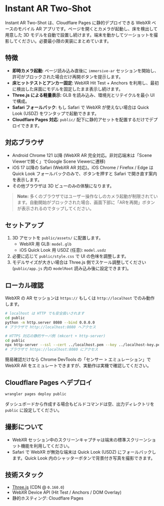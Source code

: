# Instant AR Two-Shot

Instant AR Two-Shot は、Cloudflare Pages に静的デプロイできる WebXR ベースのモバイル AR アプリです。ページを開くとカメラが起動し、床を検出して用意した 3D モデルを自動で設置し続けます。端末を動かしてツーショットを撮影してください。必要最小限の実装にまとめています。

## 特徴
- **即時カメラ起動**: ページ読み込み直後に `immersive-ar` セッションを開始し、許可がブロックされた場合だけ再開ボタンを提示します。
- **床ヒットテストとアンカー固定**: WebXR Hit Test + Anchors を利用し、最初に検出した床面にモデルを固定したまま表示し続けます。
- **Three.js による軽量表示**: GLB を読み込み、環境光とリテイクルを最小 UI で構成。
- **Safari フォールバック**: もし Safari で WebXR が使えない場合は Quick Look (USDZ) をワンタップで起動できます。
- **Cloudflare Pages 対応**: `public/` 配下に静的アセットを配置するだけでデプロイできます。

## 対応ブラウザ
- Android Chrome 121 以降 (WebXR AR 完全対応。非対応端末は「Scene Viewerで開く」でGoogle Scene Viewerに遷移)
- iOS 17 以降の Safari (WebXR AR 対応)。iOS Chrome / Firefox / Edge は Quick Look フォールバックのみで、ボタンを押すと Safari で開き直す案内を表示します。
- その他ブラウザは 3D ビューのみの体験になります。

> **Note:** 多くのブラウザではユーザー操作なしのカメラ起動が制限されています。自動開始がブロックされた場合、画面下部に「ARを再開」ボタンが表示されるのでタップしてください。

## セットアップ
1. 3D アセットを `public/assets/` に配置します。
   - WebXR 用 GLB: `model.glb`
   - iOS Quick Look 用 USDZ (任意): `model.usdz`
2. 必要に応じて `public/style.css` で UI の色味を調整します。
3. モデルサイズが大きい場合は Three.js 側でスケール調整してください (`public/app.js` 内の `modelRoot` 読み込み後に設定できます)。

## ローカル確認
WebXR の AR セッションは `https://` もしくは `http://localhost` でのみ動作します。

```bash
# localhost は HTTP でも安全扱いされます
cd public
python -m http.server 8080 --bind 0.0.0.0
# ブラウザで http://localhost:8080 へアクセス
```

```bash
# HTTPS 対応の静的サーバ例 (mkcert + http-server)
cd public
npx http-server --ssl --cert ../localhost.pem --key ../localhost-key.pem
# ブラウザで https://localhost:8080 にアクセス
```

簡易確認だけなら Chrome DevTools の「センサー > エミュレーション」で WebXR AR をエミュレートできますが、実動作は実機で確認してください。

## Cloudflare Pages へデプロイ
```bash
wrangler pages deploy public
```
ダッシュボードから作成する場合もビルドコマンドは空、出力ディレクトリを `public` に設定してください。

## 撮影について
- WebXR セッション中のスクリーンキャプチャは端末の標準スクリーンショット機能を利用してください。
- Safari で WebXR が無効な端末は Quick Look (USDZ) にフォールバックします。Quick Look 内のシャッターボタンで背景付き写真を撮影できます。

## 技術スタック
- [Three.js](https://threejs.org/) (CDN @ `0.160.0`)
- WebXR Device API (Hit Test / Anchors / DOM Overlay)
- 静的ホスティング: Cloudflare Pages
